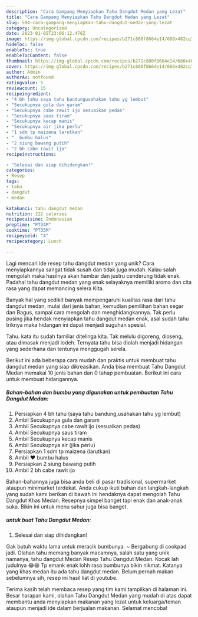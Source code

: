 ```yaml
---
description: "Cara Gampang Menyiapkan Tahu Dangdut Medan yang Lezat"
title: "Cara Gampang Menyiapkan Tahu Dangdut Medan yang Lezat"
slug: 594-cara-gampang-menyiapkan-tahu-dangdut-medan-yang-lezat
category: Uncategorized
date: 2023-01-05T23:06:12.476Z
image: https://img-global.cpcdn.com/recipes/b271c880f8664e14/680x482cq70/tahu-dangdut-medan-foto-resep-utama.jpg
hideToc: false
enableToc: true
enableTocContent: false
thumbnail: https://img-global.cpcdn.com/recipes/b271c880f8664e14/680x482cq70/tahu-dangdut-medan-foto-resep-utama.jpg
cover: https://img-global.cpcdn.com/recipes/b271c880f8664e14/680x482cq70/tahu-dangdut-medan-foto-resep-utama.jpg
author: Admin
authorAv: notfound
ratingvalue: 5
reviewcount: 15
recipeingredient:
- "4 bh tahu saya tahu bandungusahakan tahu yg lembut"
- "Secukupnya gula dan garam"
- "Secukupnya cabe rawit ijo sesuaikan pedas"
- "Secukupnya saus tiram"
- "Secukupnya kecap manis"
- "Secukupnya air jika perlu"
- "1 sdm tp maizena larutkan"
- "  bumbu halus"
- "2 siung bawang putih"
- "2 bh cabe rawit ijo"
recipeinstructions:

- "Selesai dan siap dihidangkan!"
categories:
- Resep
tags:
- tahu
- dangdut
- medan

katakunci: tahu dangdut medan 
nutrition: 222 calories
recipecuisine: Indonesian
preptime: "PT34M"
cooktime: "PT35M"
recipeyield: "4"
recipecategory: Lunch

---
```





Lagi mencari ide resep tahu dangdut medan yang unik? Cara menyiapkannya sangat tidak susah dan tidak juga mudah. Kalau salah mengolah maka hasilnya akan hambar dan justru cenderung tidak enak. Padahal tahu dangdut medan yang enak selayaknya memiliki aroma dan cita rasa yang dapat memancing selera Kita.





Banyak hal yang sedikit banyak mempengaruhi kualitas rasa dari tahu dangdut medan, mulai dari jenis bahan, kemudian pemilihan bahan segar dan Bagus, sampai cara mengolah dan menghidangkannya. Tak perlu pusing jika hendak menyiapkan tahu dangdut medan enak,      asal sudah tahu triknya maka hidangan ini dapat menjadi suguhan spesial.














Tahu. kata itu sudah familiar ditelinga kita. Tak melulu digoreng, dioseng, atau dimasak menjadi lodeh. Ternyata tahu bisa diolah menjadi hidangan yang sederhana dan tentunya menggugah serela.






Berikut ini ada beberapa cara mudah dan praktis untuk membuat tahu dangdut medan yang siap dikreasikan. Anda bisa membuat Tahu Dangdut Medan memakai 10 jenis bahan dan 0 tahap pembuatan. Berikut ini cara untuk membuat hidangannya.

<!--inarticleads1-->

##### Bahan-bahan dan bumbu yang digunakan untuk pembuatan Tahu Dangdut Medan:

1. Persiapkan 4 bh tahu (saya tahu bandung,usahakan tahu yg lembut)
1. Ambil Secukupnya gula dan garam
1. Ambil Secukupnya cabe rawit ijo (sesuaikan pedas)
1. Ambil Secukupnya saus tiram
1. Ambil Secukupnya kecap manis
1. Ambil Secukupnya air (jika perlu)
1. Persiapkan 1 sdm tp maizena (larutkan)
1. Ambil  ❤ bumbu halus
1. Persiapkan 2 siung bawang putih
1. Ambil 2 bh cabe rawit ijo


Bahan-bahannya juga bisa anda beli di pasar tradisional, supermarket ataupun minimarket terdekat. Anda cukup ikuti bahan dan langkah-langkah yang sudah kami berikan di bawah ini hendaknya dapat mengolah Tahu Dangdut Khas Medan. Resepnya simpel banget tapi enak dan anak-anak suka. Bikin ini untuk menu sahur juga bisa banget. 

<!--inarticleads2-->

#####  untuk buat Tahu Dangdut Medan:


1. Selesai dan siap dihidangkan!

Gak butuh waktu lama untuk meracik bumbunya. ~ Bergabung di cookpad jadi. Olahan tahu memang banyak macamnya, salah satu yang unik namanya, tahu dangdut Medan Resep Tahu Dangdut Medan. Kocak lah judulnya 😂😆 Tp emank enak lohh rasa bumbunya bikin nikmat. Katanya yang khas medan itu ada tahu dangdut medan. Belum pernah makan sebelumnya sih, resep ini hasil liat di youtube. 

Terima kasih telah membaca resep yang tim kami tampilkan di halaman ini. Besar harapan kami, olahan Tahu Dangdut Medan yang mudah di atas dapat membantu anda menyiapkan makanan yang lezat untuk keluarga/teman ataupun menjadi ide dalam berjualan makanan. Selamat mencoba!
